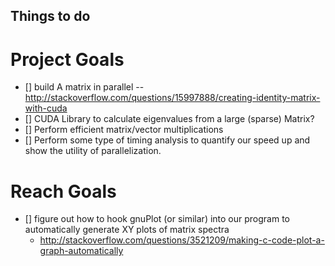 ## Things to do

# Project Goals
- [] build A matrix in parallel -- http://stackoverflow.com/questions/15997888/creating-identity-matrix-with-cuda
- [] CUDA Library to calculate eigenvalues from a large (sparse) Matrix?
- [] Perform efficient matrix/vector multiplications
- [] Perform some type of timing analysis to quantify our speed up and show the utility of parallelization.

# Reach Goals

- [] figure out how to hook gnuPlot (or similar) into our program to automatically generate XY plots of matrix spectra
	- http://stackoverflow.com/questions/3521209/making-c-code-plot-a-graph-automatically
